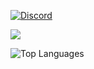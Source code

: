 [![Discord](https://discord.c99.nl/widget/theme-1/875245302939004938.png)](#)

<img src="https://github-readme-stats.vercel.app/api?username=RealTheKuhlMc&&show_icons=true&title_color=ffffff&icon_color=bb2acf&text_color=daf7dc&bg_color=151515">

![Top Languages](https://github-readme-stats.vercel.app/api/top-langs/?username=RealTheKuhlMc&layout=compact)

